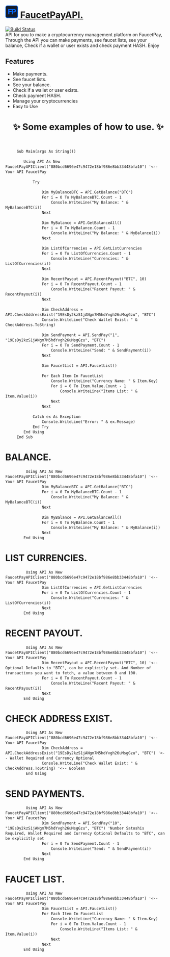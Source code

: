 # <a href="https://faucetpay.io/?r=4070094"><img src="/Pictures/faucetpay.png"> FaucetPayAPI.

[![Build Status](https://travis-ci.org/joemccann/dillinger.svg?branch=master)](https://github.com/Romulo-Meirelles) <br>
API for you to make a cryptocurrency management platform on FaucetPay, Through the API you can make payments, see faucet lists, see your balance, Check if a wallet or user exists and check payment HASH. Enjoy

## Features

- Make payments.
- See faucet lists.
- See your balance.
- Check if a wallet or user exists.
- Check payment HASH.
- Manage your cryptocurrencies
- Easy to Use
<br><h1> ✨ Some examples of how to use. ✨</h1><br>

```VB
     Sub Main(args As String())

        Using API As New FaucetPayAPIClient("880bcd6696e47c9472e18bf986e8bb33448bfa10") '<-- Your API FaucetPay

            Try

                Dim MyBalanceBTC = API.GetBalance("BTC")
                For i = 0 To MyBalanceBTC.Count - 1
                    Console.WriteLine("My Balance: " & MyBalanceBTC(i))
                Next

                Dim MyBalance = API.GetBalanceAll()
                For i = 0 To MyBalance.Count - 1
                    Console.WriteLine("My Balance: " & MyBalance(i))
                Next

                Dim ListOfCurrencies = API.GetListCurrencies
                For i = 0 To ListOfCurrencies.Count - 1
                    Console.WriteLine("Currencies: " & ListOfCurrencies(i))
                Next

                Dim RecentPayout = API.RecentPayout("BTC", 10)
                For i = 0 To RecentPayout.Count - 1
                    Console.WriteLine("Recent Payout: " & RecentPayout(i))
                Next

                Dim CheckAddress = API.CheckAddressExist("19EsDy2kzS1jANgm7M5hdYvgh26uMsgGzu", "BTC")
                Console.WriteLine("Check Wallet Exist: " & CheckAddress.ToString)

                Dim SendPayment = API.SendPay("1", "19EsDy2kzS1jANgm7M5hdYvgh26uMsgGzu", "BTC")
                For i = 0 To SendPayment.Count - 1
                    Console.WriteLine("Send: " & SendPayment(i))
                Next

                Dim FaucetList = API.FaucetList()

                For Each Item In FaucetList
                    Console.WriteLine("Currency Name: " & Item.Key)
                    For i = 0 To Item.Value.Count - 1
                        Console.WriteLine("Items List: " & Item.Value(i))
                    Next
                Next

            Catch ex As Exception
                Console.WriteLine("Error: " & ex.Message)
            End Try
        End Using
     End Sub
 ```
        
 <h1> BALANCE.</h1>

```VB
         Using API As New FaucetPayAPIClient("880bcd6696e47c9472e18bf986e8bb33448bfa10") '<-- Your API FaucetPay
                Dim MyBalanceBTC = API.GetBalance("BTC")
                For i = 0 To MyBalanceBTC.Count - 1
                    Console.WriteLine("My Balance: " & MyBalanceBTC(i))
                Next

                Dim MyBalance = API.GetBalanceAll()
                For i = 0 To MyBalance.Count - 1
                    Console.WriteLine("My Balance: " & MyBalance(i))
                Next
        End Using
 ```
        
        
  <h1> LIST CURRENCIES.</h1>

```VB
         Using API As New FaucetPayAPIClient("880bcd6696e47c9472e18bf986e8bb33448bfa10") '<-- Your API FaucetPay
                Dim ListOfCurrencies = API.GetListCurrencies
                For i = 0 To ListOfCurrencies.Count - 1
                    Console.WriteLine("Currencies: " & ListOfCurrencies(i))
                Next
        End Using
```
   
  <h1> RECENT PAYOUT.</h1>

```VB
         Using API As New FaucetPayAPIClient("880bcd6696e47c9472e18bf986e8bb33448bfa10") '<-- Your API FaucetPay
                Dim RecentPayout = API.RecentPayout("BTC", 10) '<-- Optional Defaults to "BTC", can be explicitly set. And Number of transactions you want to fetch, a value between 0 and 100.
                For i = 0 To RecentPayout.Count - 1
                    Console.WriteLine("Recent Payout: " & RecentPayout(i))
                Next
        End Using
```
   <h1> CHECK ADDRESS EXIST.</h1>
        
```VB
         Using API As New FaucetPayAPIClient("880bcd6696e47c9472e18bf986e8bb33448bfa10") '<-- Your API FaucetPay
                Dim CheckAddress = API.CheckAddressExist("19EsDy2kzS1jANgm7M5hdYvgh26uMsgGzu", "BTC") '<-- Wallet Required and Currency Optional
                Console.WriteLine("Check Wallet Exist: " & CheckAddress.ToString) '<-- Boolean
         End Using
```
   <h1> SEND PAYMENTS.</h1>
                
```VB
         Using API As New FaucetPayAPIClient("880bcd6696e47c9472e18bf986e8bb33448bfa10") '<-- Your API FaucetPay
                Dim SendPayment = API.SendPay("10", "19EsDy2kzS1jANgm7M5hdYvgh26uMsgGzu", "BTC") 'Number Satoshis Required, Wallet Required and Currency Optional Defaults to "BTC", can be explicitly set
                For i = 0 To SendPayment.Count - 1
                    Console.WriteLine("Send: " & SendPayment(i))
                Next
        End Using
```
   <h1> FAUCET LIST.</h1>
               
```VB
         Using API As New FaucetPayAPIClient("880bcd6696e47c9472e18bf986e8bb33448bfa10") '<-- Your API FaucetPay
                Dim FaucetList = API.FaucetList()
                For Each Item In FaucetList
                    Console.WriteLine("Currency Name: " & Item.Key)
                    For i = 0 To Item.Value.Count - 1
                        Console.WriteLine("Items List: " & Item.Value(i))
                    Next
                Next
        End Using
```
        
